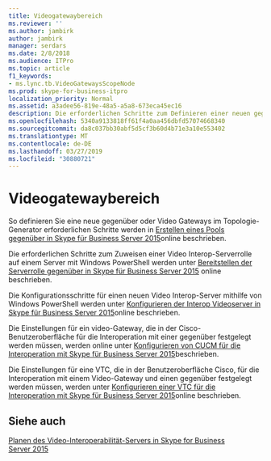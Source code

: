 ```yaml
---
title: Videogatewaybereich
ms.reviewer: ''
ms.author: jambirk
author: jambirk
manager: serdars
ms.date: 2/8/2018
ms.audience: ITPro
ms.topic: article
f1_keywords:
- ms.lync.tb.VideoGatewaysScopeNode
ms.prod: skype-for-business-itpro
localization_priority: Normal
ms.assetid: a3adee56-819e-48a5-a5a8-673eca45ec16
description: Die erforderlichen Schritte zum Definieren einer neuen gegenüber oder Video Gateways im Topologie-Generator werden in einem Pool gegenüber in Skype erstellen für Business Server 2015 online beschrieben.
ms.openlocfilehash: 5340a9133818ff61f4a0aa456dbfd57074668340
ms.sourcegitcommit: da8c037bb30abf5d5cf3b60d4b71e3a10e553402
ms.translationtype: MT
ms.contentlocale: de-DE
ms.lasthandoff: 03/27/2019
ms.locfileid: "30880721"
---
```

# <a name="video-gateways-scope"></a>Videogatewaybereich
 
So definieren Sie eine neue gegenüber oder Video Gateways im Topologie-Generator erforderlichen Schritte werden in [Erstellen eines Pools gegenüber in Skype für Business Server 2015](../../deploy/deploy-video-interop-server/create-a-vis-pool.md)online beschrieben.
  
Die erforderlichen Schritte zum Zuweisen einer Video Interop-Serverrolle auf einem Server mit Windows PowerShell werden unter [Bereitstellen der Serverrolle gegenüber in Skype für Business Server 2015](../../deploy/deploy-video-interop-server/deploy-the-vis-server-role.md) online beschrieben.
  
Die Konfigurationsschritte für einen neuen Video Interop-Server mithilfe von Windows PowerShell werden unter [Konfigurieren der Interop Videoserver in Skype für Business Server 2015](../../deploy/deploy-video-interop-server/configure-the-vis.md)online beschrieben.
  
 Die Einstellungen für ein video-Gateway, die in der Cisco-Benutzeroberfläche für die Interoperation mit einer gegenüber festgelegt werden müssen, werden online unter [Konfigurieren von CUCM für die Interoperation mit Skype für Business Server 2015](../../deploy/deploy-video-interop-server/configure-cucm-for-interoperation.md)beschrieben.
  
 Die Einstellungen für eine VTC, die in der Benutzeroberfläche Cisco, für die Interoperation mit einem Video-Gateway und einen gegenüber festgelegt werden müssen, werden unter [Konfigurieren einer VTC für die Interoperation mit Skype für Business Server 2015](../../deploy/deploy-video-interop-server/configure-a-vtc-for-interoperation.md)online beschrieben.
  
## <a name="see-also"></a>Siehe auch

[Planen des Video-Interoperabilität-Servers in Skype for Business Server 2015](../../plan-your-deployment/video-interop-server.md)
